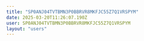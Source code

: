 ```yaml
---
title: "SP0ANJ04TVTBMN3P0BBRVR8MKFJC55Z7Q1VRSPYM"
date: 2025-03-20T11:26:07.190Z
user: SP0ANJ04TVTBMN3P0BBRVR8MKFJC55Z7Q1VRSPYM
layout: "users"
---
```

    